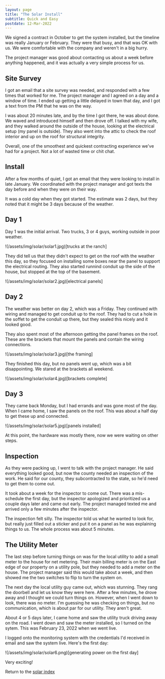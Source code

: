 ```yaml
---
layout: page
title: "The Solar Install"
subtitle: Quick and Easy
postdate: 12-Mar-2022
---
```


We signed a contract in October to get the system installed, but the timeline was really January or February. They were that busy, and that was OK with us. We were comfortable with the company and weren't in a big hurry.

The project manager was good about contacting us about a week before anything happened, and it was actually a very simple process for us.

## Site Survey

I got an email that a site survey was needed, and responded with a few times that worked for me. The project manager and I agreed on a day and a window of time. I ended up getting a little delayed in town that day, and I got a text from the PM that he was on the way. 

I was about 20 minutes late, and by the time I got there, he was about done. We waved and introduced himself and then drove off. I talked with my wife, and they walked around the outside of the house, looking at the electrical setup (my panel is outside). They also went into the attic to check the roof interior and up on the roof for structural integrity.

Overall, one of the smoothest and quickest contracting experience we've had for a project. Not a lot of wasted time or chit chat.

## Install

After a few months of quiet, I got an email that they were looking to install in late January. We coordinated with the project manager and got texts the day before and when they were on their way.

It was a cold day when they got started. The estimate was 2 days, but they noted that it might be 3 days because of the weather.

## Day 1

Day 1 was the initial arrival. Two trucks, 3 or 4 guys, working outside in poor weather. 

!(/assets/img/solar/solar1.jpg)[trucks at the ranch]

They did tell us that they didn't expect to get on the roof with the weather this day, so they focused on installing some boxes near the panel to support the electrical routing. They also started runnind conduit up the side of the house, but stopped at the top of the basement.

!(/assets/img/solar/solar2.jpg)[electrical panels]

## Day 2

The weather was better on day 2, which was a Friday. They continued with wiring and managed to get conduit up to the roof. They had to cut a hole in the soffet to get the conduit up there, but they sealed this nicely and it looked good.

They also spent most of the afternoon getting the panel frames on the roof. These are the brackets that mount the panels and contain the wiring connections.

!(/assets/img/solar/solar3.jpg)[the framing]

They finished this day, but no panels went up, which was a bit disappointing. We stared at the brackets all weekend.

!(/assets/img/solar/solar4.jpg)[brackets complete]

## Day 3

They came back Monday, but I had errands and was gone most of the day. When I came home, I saw the panels on the roof. This was about a half day to get these up and connected. 

!(/assets/img/solar/solar5.jpg)[panels installed]

At this point, the hardware was mostly there, now we were waiting on other steps.

## Inspection

As they were packing up, I went to talk with the project manager. He said everything looked good, but now the county needed an inspection of the work. He said for our county, they subcontracted to the state, so he'd need to get them to come out.

It took about a week for the inspector to come out. There was a mis-schedule the first day, but the inspector apologized and prioritized us a couple days later and came out early. The project managed texted me and arrived only a few minutes after the inspector.

The inspection felt silly. The inspector told us what he wanted to look for, but really just filled out a sticker and put it on a panel as he was explaining things to us. The whole process was about 5 minutes.

## The Utility Meter

The last step before turning things on was for the local utility to add a small meter to the house for net metering. Their main billing meter is on the East edge of our property on a utility pole, but they needed to add a meter on the house. The project manager said this would take about a week, and then showed me the two switches to flip to turn the system on.

The next day the local utility guy came out, which was stunning. They rang the doorbell and let us know they were here. After a few minutes, he drove away and I thought we could turn things on. However, when I went down to look, there was no meter. I'm guessing he was checking on things, but no communication, which is about par for our utility. They aren't great.

About 4 or 5 days later, I came home and saw the utility truck driving away on the road. I went down and saw the meter installed, so I turned on the sytem. This was February 23, 2022 when we went live.

I logged onto the monitoring system with the credentials I'd received in email and saw the system live. Here's the first day:

!(/assets/img/solar/solar6.png)[generating power on the first day]

Very exciting!

Return to the [solar index](./solarindex)